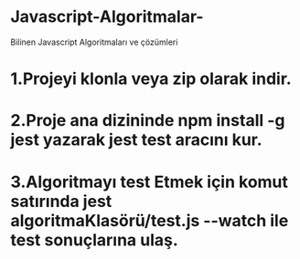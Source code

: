 # Javascript-Algoritmalar-
Bilinen Javascript Algoritmaları ve çözümleri

# 1.Projeyi klonla veya zip olarak indir.<br/>
# 2.Proje ana dizininde npm install -g jest yazarak jest test aracını kur.<br/>
# 3.Algoritmayı test Etmek için komut satırında  jest algoritmaKlasörü/test.js --watch ile test sonuçlarına ulaş.<br/>
